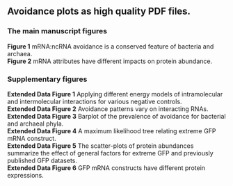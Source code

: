 ## Avoidance plots as high quality PDF files.

### The main manuscript figures  
<strong>Figure 1</strong>  mRNA:ncRNA avoidance is a conserved feature of bacteria and archaea.  
<strong>Figure 2</strong>  mRNA attributes have different impacts on protein abundance.  

### Supplementary figures  
<strong>Extended Data Figure 1</strong>  Applying different energy models of intramolecular and intermolecular interactions for various negative controls.  
<strong>Extended Data Figure 2</strong>  Avoidance patterns vary on interacting RNAs.  
<strong>Extended Data Figure 3</strong>   Barplot of the prevalence of avoidance for bacterial and archaeal phyla.  
<strong>Extended Data Figure 4</strong>  A maximum likelihood tree relating extreme GFP mRNA construct.  
<strong>Extended Data Figure 5</strong>  The scatter-plots of protein abundances summarize the effect of general factors for extreme GFP and previously published GFP datasets.  
<strong>Extended Data Figure 6</strong>  GFP mRNA constructs have different protein expressions.  



